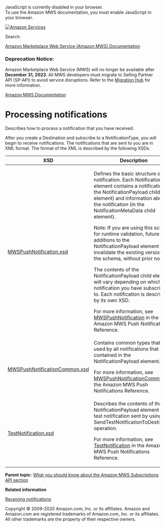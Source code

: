 <div id="MWSDX_noscript">

JavaScript is currently disabled in your browser.  
To use the Amazon MWS documentation, you must enable JavaScript in your
browser.

</div>

<div id="MWSDX_divtop">

[![Amazon
Services](https://images-na.ssl-images-amazon.com/images/G/08/mwsportal/fr_FR/amazonservices.gif "Amazon Services")](http://services.amazon.fr)

<div id="MWSDX_search">

<span id="MWSDX_searchlbl">Search:</span>

</div>

  
<span id="MWSDX_titlebar">[Amazon Marketplace Web Service (Amazon MWS)
Documentation](https://developer.amazonservices.fr/gp/mws/docs.html)</span>
<span id="MWSDX_dep_notice"></span>

### Deprecation Notice:

Amazon Marketplace Web Service (MWS) will no longer be available after
**December 31, 2023**. All MWS developers must migrate to Selling
Partner API (SP-API) to avoid service disruptions. Refer to the
[Migration
Hub](https://developer-docs.amazon.com/sp-api/page/migration-hub) for
more information.

</div>

<div id="MWSDX_divbottom">

<div id="MWSDX_divleft">

<div id="MWSDX_toc">

</div>

</div>

<div id="MWSDX_divright">

<div id="MWSDX_content">

<span id="MWSDX_breadcrumbs">[Amazon MWS
Documentation](https://developer.amazonservices.fr/gp/mws/docs.html)</span>

<div id="Subscriptions_ProcessingNotifications" class="nested0">

# Processing notifications

<div class="body">

Describes how to process a notification that you have received.

After you create a <span class="keyword parmname">Destination</span> and
subscribe to a <span class="keyword parmname">NotificationType</span>,
you will begin to receive notifications. The notifications that are sent
to you are in XML format. The format of the XML is described by the
following XSDs:

<div class="tablenoborder">

<table class="table" data-cellpadding="4" data-cellspacing="0" data-summary="" data-frame="border" data-border="1" data-rules="all">
<colgroup>
<col style="width: 50%" />
<col style="width: 50%" />
</colgroup>
<thead class="thead" data-align="left">
<tr class="header row">
<th id="d327329e69" class="entry" data-valign="top" width="50%">XSD</th>
<th id="d327329e72" class="entry" data-valign="top" width="50%">Description</th>
</tr>
</thead>
<tbody class="tbody">
<tr class="odd row">
<td class="entry" data-valign="top" width="50%" headers="d327329e69 "><a href="http://g-ec2.images-amazon.com/images/G/01/mwsportal/doc/en_US/subscriptions/MWSPushNotification.xsd" class="xref">MWSPushNotification.xsd</a></td>
<td class="entry" data-valign="top" width="50%" headers="d327329e72 "><p>Defines the basic structure of the notification. Each <span class="keyword parmname">Notification</span> element contains a notification (in the <span class="keyword parmname">NotificationPayload</span> child element) and information about the notification (in the <span class="keyword parmname">NotificationMetaData</span> child element).</p>
<div class="note note">
<span class="notetitle">Note:</span> If you are using this schema for runtime validation, future additions to the <span class="keyword parmname">NotificationPayload</span> element will invalidate the existing version of the schema, without prior notice.
</div>
<p>The contents of the <span class="keyword parmname">NotificationPayload</span> child element will vary depending on which notification you have subscribed to. Each notification is described by its own XSD.</p>
<p>For more information, see <a href="../notifications/Notifications_MWSPushNotification.md" class="xref">MWSPushNotification</a> in the <span class="ph">Amazon MWS</span> <span class="ph">Push Notifications</span> Reference.</p></td>
</tr>
<tr class="even row">
<td class="entry" data-valign="top" width="50%" headers="d327329e69 "><a href="http://g-ec2.images-amazon.com/images/G/01/mwsportal/doc/en_US/subscriptions/MWSPushNotificationCommon.xsd" class="xref">MWSPushNotificationCommon.xsd</a></td>
<td class="entry" data-valign="top" width="50%" headers="d327329e72 "><span class="ph">Contains common types that are used by all notifications that are contained in the <span class="keyword parmname">NotificationPayload</span> element.</span>
<p>For more information, see <a href="../notifications/Notifications_MWSPushNotificationCommon.md" class="xref">MWSPushNotificationCommon</a> in the <span class="ph">Amazon MWS</span> <span class="ph">Push Notifications</span> Reference.</p></td>
</tr>
<tr class="odd row">
<td class="entry" data-valign="top" width="50%" headers="d327329e69 "><a href="http://g-ec2.images-amazon.com/images/G/01/mwsportal/doc/en_US/subscriptions/TestNotification.xsd" class="xref">TestNotification.xsd</a></td>
<td class="entry" data-valign="top" width="50%" headers="d327329e72 "><span class="ph">Describes the contents of the <span class="keyword parmname">NotificationPayload</span> element for a test notification sent by using the <span class="keyword apiname">SendTestNotificationToDestination</span> operation.</span>
<p>For more information, see <a href="../notifications/Notifications_TestNotification.md" class="xref">TestNotification</a> in the <span class="ph">Amazon MWS</span> <span class="ph">Push Notifications</span> Reference.</p></td>
</tr>
</tbody>
</table>

</div>

</div>

<div class="related-links">

<div class="familylinks">

<div class="parentlink">

**Parent topic:**
<a href="../subscriptions/Subscriptions_Overview.md" class="link">What you should know about the Amazon MWS Subscriptions API section</a>

</div>

</div>

<div class="relinfo">

**Related information**  

<div>

<a href="../subscriptions/Subscriptions_ReceivingNotifications.md" class="link" title="Describes how to set up a Destination to receive notifications.">Receiving notifications</a>

</div>

</div>

</div>

</div>

<div id="MWSDX_footer">

Copyright © 2009-2020 Amazon.com, Inc. or its affiliates. Amazon and
Amazon.com are registered trademarks of Amazon.com, Inc. or its
affiliates. All other trademarks are the property of their respective
owners.

</div>

</div>

</div>

<div style="clear: both;">

</div>

</div>
